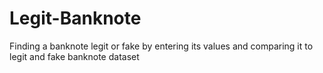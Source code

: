 # Legit-Banknote
Finding a banknote legit or fake by entering its values and comparing it to legit and fake banknote dataset

